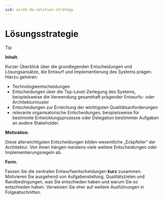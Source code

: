 ```yaml
---
uid: arc42-de-solution-strategy
---
```


# Lösungsstrategie

> [!TIP]
> **Inhalt.**
> 
> Kurzer Überblick über die grundlegenden Entscheidungen und
> Lösungsansätze, die Entwurf und Implementierung des Systems prägen.
> Hierzu gehören:
> 
> * Technologieentscheidungen
> * Entscheidungen über die Top-Level-Zerlegung des Systems,
>   beispielsweise die Verwendung gesamthaft prägender Entwurfs- oder
>   Architekturmuster
> * Entscheidungen zur Erreichung der wichtigsten Qualitätsanforderungen
> * relevante organisatorische Entscheidungen, beispielsweise für
>   bestimmte Entwicklungsprozesse oder Delegation bestimmter Aufgaben
>   an andere Stakeholder.
> 
> **Motivation.**
> 
> Diese allerwichtigsten Entscheidungen bilden wesentliche „Eckpfeiler“
> der Architektur. Von ihnen hängen meistens viele weitere Entscheidungen
> oder Implementierungsregeln ab.
> 
> **Form.**
> 
> Fassen Sie die zentralen Entwurfsentscheidungen **kurz** zusammen.
> Motivieren Sie ausgehend von Aufgabenstellung, Qualitätszielen und
> Randbedingungen, was Sie entschieden haben und warum Sie so entschieden
> haben. Verweisen Sie eher auf weitere Ausführungen in Folgeabschnitten.
